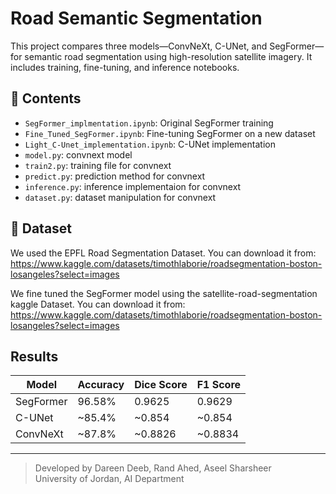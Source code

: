 # Road Semantic Segmentation

This project compares three models—ConvNeXt, C-UNet, and SegFormer—for semantic road segmentation using high-resolution satellite imagery. It includes training, fine-tuning, and inference notebooks.

## 📁 Contents

- `SegFormer_implmentation.ipynb`: Original SegFormer training
- `Fine_Tuned_SegFormer.ipynb`: Fine-tuning SegFormer on a new dataset
- `Light_C-Unet_implementation.ipynb`: C-UNet implementation
- `model.py`: convnext model
- `train2.py`: training file for convnext
- `predict.py`: prediction method for convnext
- `inference.py`: inference implementaion for convnext
- `dataset.py`: dataset manipulation for convnext 


## 📂 Dataset

We used the EPFL Road Segmentation Dataset. You can download it from:  
https://www.kaggle.com/datasets/timothlaborie/roadsegmentation-boston-losangeles?select=images

We fine tuned the SegFormer model using the satellite-road-segmentation kaggle Dataset. You can download it from:
https://www.kaggle.com/datasets/timothlaborie/roadsegmentation-boston-losangeles?select=images

## Results

| Model     | Accuracy | Dice Score | F1 Score |
| --------- | -------- | ---------- | -------- |
| SegFormer | 96.58%   | 0.9625     | 0.9629   |
| C-UNet    | \~85.4%  | \~0.854    | \~0.854  |
| ConvNeXt  | \~87.8%  | \~0.8826   | \~0.8834 |


---

> Developed by Dareen Deeb, Rand Ahed, Aseel Sharsheer  
> University of Jordan, AI Department
